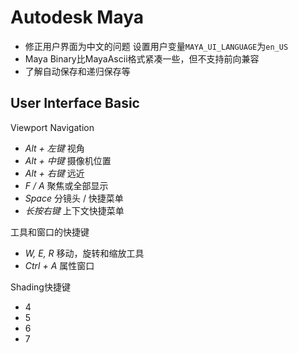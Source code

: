 # Autodesk Maya

- 修正用户界面为中文的问题 设置用户变量`MAYA_UI_LANGUAGE`为`en_US`
- Maya Binary比MayaAscii格式紧凑一些，但不支持前向兼容
- 了解自动保存和递归保存等

## User Interface Basic 

Viewport Navigation

- *Alt + 左键* 视角 
- *Alt + 中键* 摄像机位置
- *Alt + 右键* 远近
- *F / A* 聚焦或全部显示
- *Space* 分镜头 / 快捷菜单
- *长按右键* 上下文快捷菜单 

工具和窗口的快捷键

- *W, E, R* 移动，旋转和缩放工具
- *Ctrl + A* 属性窗口

Shading快捷键

- 4
- 5
- 6
- 7

